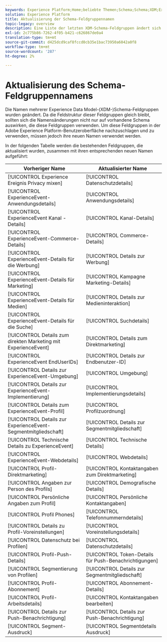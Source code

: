 ```yaml
---
keywords: Experience Platform;Home;beliebte Themen;Schema;Schema;XDM;ExperienceEvent;Felder;Schemas;Schemas;Schema-Design;Feldgruppe;Feldgruppe;Endbenutzer;Endbenutzer;Endbenutzer;Endbenutzer;ID;Updates;
solution: Experience Platform
title: Aktualisierung der Schema-Feldgruppennamen
topic-legacy: overview
description: Eine Liste der letzten XDM-Schema-Feldgruppen ändert sich.
exl-id: 2c775b86-7262-4f05-b421-c626867de0a4
translation-type: tm+mt
source-git-commit: d425dcd9caf8fccd0cb35e1bac73950a6042a0f8
workflow-type: tm+mt
source-wordcount: '287'
ht-degree: 2%

---
```



# Aktualisierung des Schema-Feldgruppennamens

Die Namen mehrerer Experience Data Model-(XDM-)Schema-Feldgruppen wurden geändert. Da die Feldstruktur dieser Feldgruppen gleich bleibt, sollten sich die Namensänderungen nicht nur auf vorhandene Schema auswirken, die diese Feldgruppen verwenden. Um diese Feldgruppen in der Adobe Experience Platform-Benutzeroberfläche nachzuschlagen und zu verwenden, müssen jedoch ihre neuen Namen verwendet werden.

In der folgenden Tabelle werden die bestehenden Feldgruppen, die aktualisiert wurden, zusammen mit ihren entsprechenden neuen Namen aufgeführt:

| Vorheriger Name | Aktualisierter Name |
| --- | --- |
| [!UICONTROL Experience Ereignis Privacy mixen] | [!UICONTROL Datenschutzdetails] |
| [!UICONTROL ExperienceEvent-Anwendungsdetails] | [!UICONTROL Anwendungsdetails] |
| [!UICONTROL ExperienceEvent Kanal - Details] | [!UICONTROL Kanal-Details] |
| [!UICONTROL ExperienceEvent-Commerce-Details] | [!UICONTROL Commerce-Details] |
| [!UICONTROL ExperienceEvent-Details für die Werbung] | [!UICONTROL Details zur Werbung] |
| [!UICONTROL ExperienceEvent-Details für Marketing] | [!UICONTROL Kampagne Marketing-Details] |
| [!UICONTROL ExperienceEvent-Details für Medien] | [!UICONTROL Details zur Medieninteraktion] |
| [!UICONTROL ExperienceEvent-Details für die Suche] | [!UICONTROL Suchdetails] |
| [!UICONTROL Details zum direkten Marketing mit ExperienceEvent] | [!UICONTROL Details zum Direktmarketing] |
| [!UICONTROL ExperienceEvent EndUserIDs] | [!UICONTROL Details zur Endbenutzer-ID] |
| [!UICONTROL Details zur ExperienceEvent-Umgebung] | [!UICONTROL Umgebung] |
| [!UICONTROL Details zur ExperienceEvent-Implementierung] | [!UICONTROL Implementierungsdetails] |
| [!UICONTROL Details zum ExperienceEvent-Profil] | [!UICONTROL Profilzuordnung] |
| [!UICONTROL Details zur ExperienceEvent-Segmentmitgliedschaft] | [!UICONTROL Details zur Segmentmitgliedschaft] |
| [!UICONTROL Technische Details zu ExperienceEvent] | [!UICONTROL Technische Details] |
| [!UICONTROL ExperienceEvent-Webdetails] | [!UICONTROL Webdetails] |
| [!UICONTROL Profil-Direktmarketing] | [!UICONTROL Kontaktangaben zum Direktmarketing] |
| [!UICONTROL Angaben zur Person des Profils] | [!UICONTROL Demografische Details] |
| [!UICONTROL Persönliche Angaben zum Profil] | [!UICONTROL Persönliche Kontaktangaben] |
| [!UICONTROL Profil Phones] | [!UICONTROL Telefonnummerndetails] |
| [!UICONTROL Details zu Profil-Voreinstellungen] | [!UICONTROL Voreinstellungsdetails] |
| [!UICONTROL Datenschutz bei Profilen] | [!UICONTROL Datenschutzdetails] |
| [!UICONTROL Profil-Push-Details] | [!UICONTROL Token-Details für Push-Benachrichtigungen] |
| [!UICONTROL Segmentierung von Profilen] | [!UICONTROL Details zur Segmentmitgliedschaft] |
| [!UICONTROL Profil-Abonnement] | [!UICONTROL Abonnement-Details] |
| [!UICONTROL Profil-Arbeitsdetails] | [!UICONTROL Kontaktangaben bearbeiten] |
| [!UICONTROL Details zur Push-Benachrichtigung] | [!UICONTROL Details zur Push-Benachrichtigung] |
| [!UICONTROL Segment-Ausdruck] | [!UICONTROL Segmentdetails Ausdruck] |
